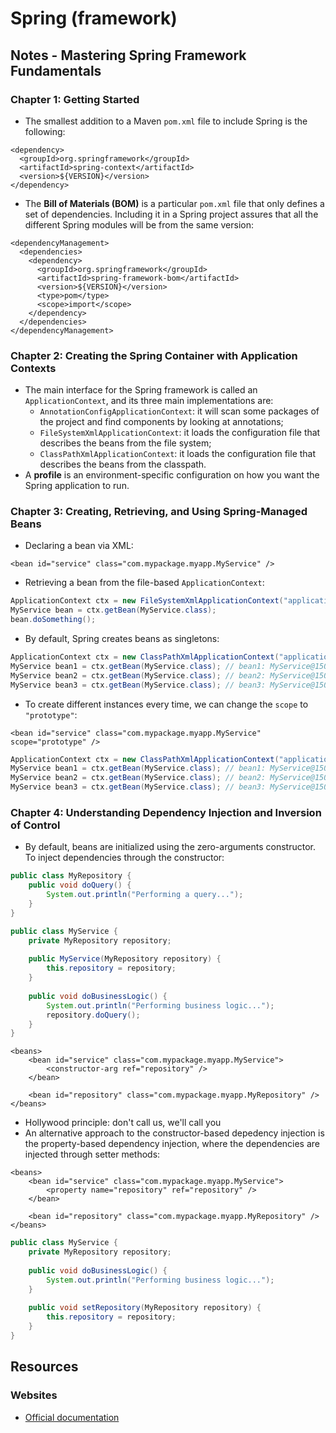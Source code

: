 # Spring \(framework\)

## Notes - Mastering Spring Framework Fundamentals

### Chapter 1: Getting Started

* The smallest addition to a Maven `pom.xml` file to include Spring is the following:

```markup
<dependency>
  <groupId>org.springframework</groupId>
  <artifactId>spring-context</artifactId>
  <version>${VERSION}</version>
</dependency>
```

* The **Bill of Materials \(BOM\)** is a particular `pom.xml` file that only defines a set of dependencies. Including it in a Spring project assures that all the different Spring modules will be from the same version:

```markup
<dependencyManagement>
  <dependencies>
    <dependency>
      <groupId>org.springframework</groupId>
      <artifactId>spring-framework-bom</artifactId>
      <version>${VERSION}</version>
      <type>pom</type>
      <scope>import</scope>
    </dependency>
  </dependencies>
</dependencyManagement>
```

### Chapter 2: Creating the Spring Container with Application Contexts

* The main interface for the Spring framework is called an `ApplicationContext`, and its three main implementations are:
  * `AnnotationConfigApplicationContext`: it will scan some packages of the project and find components by looking at annotations;
  * `FileSystemXmlApplicationContext`: it loads the configuration file that describes the beans from the file system; 
  * `ClassPathXmlApplicationContext`: it loads the configuration file that describes the beans from the classpath.
* A **profile** is an environment-specific configuration on how you want the Spring application to run.

### Chapter 3: Creating, Retrieving, and Using Spring-Managed Beans

* Declaring a bean via XML:

```markup
<bean id="service" class="com.mypackage.myapp.MyService" />
```

* Retrieving a bean from the file-based `ApplicationContext`:

```java
ApplicationContext ctx = new FileSystemXmlApplicationContext("application-context.xml");
MyService bean = ctx.getBean(MyService.class);
bean.doSomething();
```

* By default, Spring creates beans as singletons:

```java
ApplicationContext ctx = new ClassPathXmlApplicationContext("application-context.xml");
MyService bean1 = ctx.getBean(MyService.class); // bean1: MyService@1506
MyService bean2 = ctx.getBean(MyService.class); // bean2: MyService@1506
MyService bean3 = ctx.getBean(MyService.class); // bean3: MyService@1506
```

* To create different instances every time, we can change the `scope` to `"prototype"`:

```markup
<bean id="service" class="com.mypackage.myapp.MyService" scope="prototype" />
```

```java
ApplicationContext ctx = new ClassPathXmlApplicationContext("application-context.xml");
MyService bean1 = ctx.getBean(MyService.class); // bean1: MyService@1500
MyService bean2 = ctx.getBean(MyService.class); // bean2: MyService@1502
MyService bean3 = ctx.getBean(MyService.class); // bean3: MyService@1504
```

### Chapter 4: Understanding Dependency Injection and Inversion of Control

* By default, beans are initialized using the zero-arguments constructor. To inject dependencies through the constructor:

```java
public class MyRepository {
    public void doQuery() {
        System.out.println("Performing a query...");
    }
}
```

```java
public class MyService {
    private MyRepository repository;
    
    public MyService(MyRepository repository) {
        this.repository = repository;
    }
    
    public void doBusinessLogic() {
        System.out.println("Performing business logic...");
        repository.doQuery();
    }
}
```

```markup
<beans>
    <bean id="service" class="com.mypackage.myapp.MyService">
        <constructor-arg ref="repository" />
    </bean>
    
    <bean id="repository" class="com.mypackage.myapp.MyRepository" />
</beans>
```

* Hollywood principle: don't call us, we'll call you
* An alternative approach to the constructor-based depedency injection is the property-based dependency injection, where the dependencies are injected through setter methods:

```markup
<beans>
    <bean id="service" class="com.mypackage.myapp.MyService">
        <property name="repository" ref="repository" />
    </bean>
    
    <bean id="repository" class="com.mypackage.myapp.MyRepository" />
</beans>
```

```java
public class MyService {
    private MyRepository repository;
    
    public void doBusinessLogic() {
        System.out.println("Performing business logic...");
    }
    
    public void setRepository(MyRepository repository) {
        this.repository = repository;
    }
}
```



## Resources

### Websites

* [Official documentation](https://docs.spring.io/spring-framework/docs/current/reference/html/)

